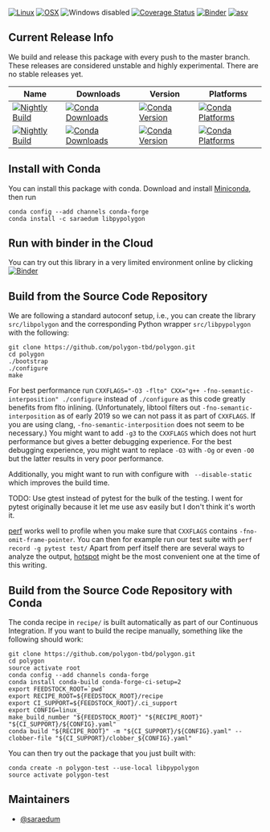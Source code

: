 [![Linux](https://img.shields.io/circleci/project/github/polygon-tbd/polygon/master.svg?label=Linux)](https://circleci.com/gh/polygon-tbd/polygon)
[![OSX](https://img.shields.io/travis/polygon-tbd/polygon/master.svg?label=macOS)](https://travis-ci.org/polygon-tbd/polygon)
![Windows disabled](https://img.shields.io/badge/Windows-disabled-lightgrey.svg)
[![Coverage Status](https://coveralls.io/repos/github/polygon-tbd/polygon/badge.svg?branch=_conda_cache_origin_head)](https://coveralls.io/github/polygon-tbd/polygon?branch=_conda_cache_origin_head)
[![Binder](https://mybinder.org/badge_logo.svg)](https://mybinder.org/v2/gh/polygon-tbd/polygon/master?filepath=binder%2FSample.ipynb)
[![asv](http://img.shields.io/badge/benchmarked%20by-asv-blue.svg?style=flat)](https://polygon-tbd.github.io/polygon-asv/)

## Current Release Info

We build and release this package with every push to the master branch. These releases are considered unstable and highly
experimental. There are no stable releases yet.

| Name | Downloads | Version | Platforms |
| --- | --- | --- | --- |
| [![Nightly Build](https://img.shields.io/badge/experimental-libpolygon-green.svg)](https://anaconda.org/saraedum/libpolygon) | [![Conda Downloads](https://img.shields.io/conda/dn/saraedum/libpolygon.svg)](https://anaconda.org/saraedum/libpolygon) | [![Conda Version](https://img.shields.io/conda/vn/saraedum/libpolygon.svg)](https://anaconda.org/saraedum/libpolygon) | [![Conda Platforms](https://img.shields.io/conda/pn/saraedum/libpolygon.svg)](https://anaconda.org/saraedum/libpolygon) |
| [![Nightly Build](https://img.shields.io/badge/experimental-libpypolygon-green.svg)](https://anaconda.org/saraedum/libpypolygon) | [![Conda Downloads](https://img.shields.io/conda/dn/saraedum/libpypolygon.svg)](https://anaconda.org/saraedum/libpypolygon) | [![Conda Version](https://img.shields.io/conda/vn/saraedum/libpypolygon.svg)](https://anaconda.org/saraedum/libpypolygon) | [![Conda Platforms](https://img.shields.io/conda/pn/saraedum/libpypolygon.svg)](https://anaconda.org/saraedum/libpypolygon) |

## Install with Conda

You can install this package with conda. Download and install [Miniconda](https://conda.io/miniconda.html), then run

```
conda config --add channels conda-forge
conda install -c saraedum libpypolygon
```

## Run with binder in the Cloud

You can try out this library in a very limited environment online by clicking
[![Binder](https://mybinder.org/badge_logo.svg)](https://mybinder.org/v2/gh/polygon-tbd/polygon/master?filepath=binder%2FSample.ipynb)

## Build from the Source Code Repository

We are following a standard autoconf setup, i.e., you can create the library
`src/libpolygon` and the corresponding Python wrapper `src/libpypolygon` with
the following:

```
git clone https://github.com/polygon-tbd/polygon.git
cd polygon
./bootstrap
./configure
make
```

For best performance run `CXXFLAGS="-O3 -flto" CXX="g++
-fno-semantic-interposition" ./configure` instead of `./configure` as this code
greatly benefits from flto inlining. (Unfortunately, libtool filters out
`-fno-semantic-interposition` as of early 2019 so we can not pass it as part of
`CXXFLAGS`. If you are using clang, `-fno-semantic-interposition` does not seem
to be necessary.) You might want to add `-g3` to the `CXXFLAGS` which does not
hurt performance but gives a better debugging experience. For the best
debugging experience, you might want to replace `-O3` with `-Og` or even `-O0`
but the latter results in very poor performance.

Additionally, you might want to run with configure with ` --disable-static`
which improves the build time.

TODO: Use gtest instead of pytest for the bulk of the testing. I went for pytest originally because it let me use asv easily but I don't think it's worth it.

[perf](https://perf.wiki.kernel.org/index.php/Main_Page) works well to profile
when you make sure that `CXXFLAGS` contains `-fno-omit-frame-pointer`. You can
then for example run our test suite with `perf record -g pytest test/`
Apart from perf itself there are several ways to analyze the output,
[hotspot](https://github.com/KDAB/hotspot) might be the most convenient one at
the time of this writing.

## Build from the Source Code Repository with Conda

The conda recipe in `recipe/` is built automatically as part of our Continuous
Integration. If you want to build the recipe manually, something like the
following should work:

```
git clone https://github.com/polygon-tbd/polygon.git
cd polygon
source activate root
conda config --add channels conda-forge
conda install conda-build conda-forge-ci-setup=2
export FEEDSTOCK_ROOT=`pwd`
export RECIPE_ROOT=${FEEDSTOCK_ROOT}/recipe
export CI_SUPPORT=${FEEDSTOCK_ROOT}/.ci_support
export CONFIG=linux_
make_build_number "${FEEDSTOCK_ROOT}" "${RECIPE_ROOT}" "${CI_SUPPORT}/${CONFIG}.yaml"
conda build "${RECIPE_ROOT}" -m "${CI_SUPPORT}/${CONFIG}.yaml" --clobber-file "${CI_SUPPORT}/clobber_${CONFIG}.yaml"
```

You can then try out the package that you just built with:
```
conda create -n polygon-test --use-local libpypolygon
source activate polygon-test
```

## Maintainers

* [@saraedum](https://github.com/saraedum)
